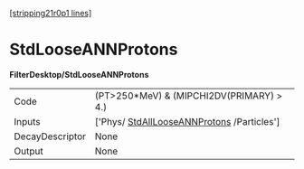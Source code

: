 [[stripping21r0p1 lines]](./stripping21r0p1-commonparticles)

# StdLooseANNProtons

**FilterDesktop/StdLooseANNProtons**

|                 |                                                                                         |
|-----------------|-----------------------------------------------------------------------------------------|
| Code            | (PT\>250\*MeV) & (MIPCHI2DV(PRIMARY) \> 4.)                                             |
| Inputs          | ['Phys/ [StdAllLooseANNProtons](./stripping21r0p1-stdalllooseannprotons) /Particles'] |
| DecayDescriptor | None                                                                                    |
| Output          | None                                                                                    |
